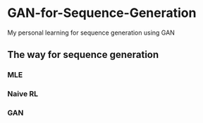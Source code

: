 # GAN-for-Sequence-Generation
My personal learning for sequence generation using GAN

## The way for sequence generation
### MLE

### Naive RL

### GAN
